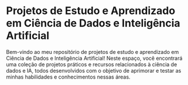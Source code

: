 # Projetos de Estudo e Aprendizado em Ciência de Dados e Inteligência Artificial
Bem-vindo ao meu repositório de projetos de estudo e aprendizado em Ciência de Dados e Inteligência Artificial! Neste espaço, você encontrará uma coleção de projetos práticos e recursos relacionados à ciência de dados e IA, todos desenvolvidos com o objetivo de aprimorar e testar as minhas habilidades e conhecimentos nessas áreas.
